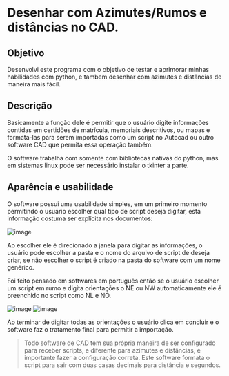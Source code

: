 # Desenhar com Azimutes/Rumos e distâncias no CAD.

## Objetivo 
Desenvolvi este programa com o objetivo de testar e aprimorar minhas habilidades com python, e tambem desenhar com azimutes e distâncias de maneira mais fácil.

## Descrição
Basicamente a função dele é permitir que o usuário digite informações contidas em certidões de matrícula, memoriais descritivos, ou mapas e formata-las para serem importadas como um script no Autocad ou outro software CAD que permita essa operação também.

O software trabalha com somente com bibliotecas nativas do python, mas em sistemas linux pode ser necessário instalar o tkinter a parte.

## Aparência e usabilidade

O software possui uma usabilidade simples, em um primeiro momento permitindo o usuário escolher qual tipo de script deseja digitar, está informação costuma ser explícita nos documentos:


![image](https://user-images.githubusercontent.com/49497668/139566505-9b1a81e7-42b4-4c7c-8c2b-34da7c24834d.png)


Ao escolher ele é direcionado a janela para digitar as informações, o usuário pode escolher a pasta e o nome do arquivo de script de deseja criar, se não escolher o script é criado na pasta do software com um nome genérico.

Foi feito pensado em softwares em português então se o usuário escolher um script em rumo e digita orientações o NE ou NW automaticamente ele é preenchido no script como NL e NO.

![image](https://user-images.githubusercontent.com/49497668/139566644-c311382f-c32f-4189-a437-ad468cfa0827.png)
![image](https://user-images.githubusercontent.com/49497668/139566916-4e34daed-bfc8-4612-8efb-f2205fea8f96.png)

Ao terminar de digitar todas as orientações o usuário clica em concluir e o software faz o tratamento final para permitir a importação.


>Todo software de CAD tem sua própria maneira de ser configurado para receber scripts, e diferente para azimutes e distâncias, é importante fazer a configuração correta.
>Este software formata o script para sair com duas casas decimais para distância e segundos.





